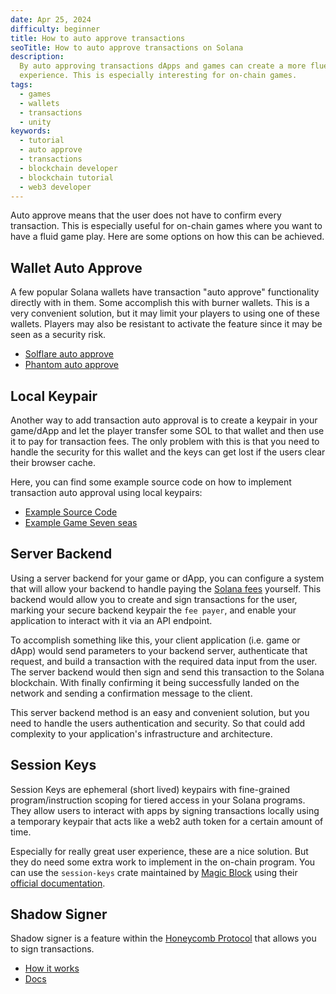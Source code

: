 ```yaml
---
date: Apr 25, 2024
difficulty: beginner
title: How to auto approve transactions
seoTitle: How to auto approve transactions on Solana
description:
  By auto approving transactions dApps and games can create a more fluent user
  experience. This is especially interesting for on-chain games.
tags:
  - games
  - wallets
  - transactions
  - unity
keywords:
  - tutorial
  - auto approve
  - transactions
  - blockchain developer
  - blockchain tutorial
  - web3 developer
---
```


Auto approve means that the user does not have to confirm every transaction.
This is especially useful for on-chain games where you want to have a fluid game
play. Here are some options on how this can be achieved.

## Wallet Auto Approve

A few popular Solana wallets have transaction "auto approve" functionality
directly with in them. Some accomplish this with burner wallets. This is a very
convenient solution, but it may limit your players to using one of these
wallets. Players may also be resistant to activate the feature since it may be
seen as a security risk.

- [Solflare auto approve](https://twitter.com/solflare_wallet/status/1625950688709644324)
- [Phantom auto approve](https://phantom.app/learn/blog/auto-confirm)

## Local Keypair

Another way to add transaction auto approval is to create a keypair in your
game/dApp and let the player transfer some SOL to that wallet and then use it to
pay for transaction fees. The only problem with this is that you need to handle
the security for this wallet and the keys can get lost if the users clear their
browser cache.

Here, you can find some example source code on how to implement transaction auto
approval using local keypairs:

- [Example Source Code](https://github.com/solana-developers/solana-game-examples/blob/main/seven-seas/unity/Assets/SolPlay/Scripts/Services/WalletHolderService.cs)
- [Example Game Seven seas](https://solplay.de/sevenseas/)

## Server Backend

Using a server backend for your game or dApp, you can configure a system that
will allow your backend to handle paying the [Solana fees](/docs/core/fees.md)
yourself. This backend would allow you to create and sign transactions for the
user, marking your secure backend keypair the `fee payer`, and enable your
application to interact with it via an API endpoint.

To accomplish something like this, your client application (i.e. game or dApp)
would send parameters to your backend server, authenticate that request, and
build a transaction with the required data input from the user. The server
backend would then sign and send this transaction to the Solana blockchain. With
finally confirming it being successfully landed on the network and sending a
confirmation message to the client.

This server backend method is an easy and convenient solution, but you need to
handle the users authentication and security. So that could add complexity to
your application's infrastructure and architecture.

## Session Keys

Session Keys are ephemeral (short lived) keypairs with fine-grained
program/instruction scoping for tiered access in your Solana programs. They
allow users to interact with apps by signing transactions locally using a
temporary keypair that acts like a web2 auth token for a certain amount of time.

Especially for really great user experience, these are a nice solution. But they
do need some extra work to implement in the on-chain program. You can use the
`session-keys` crate maintained by [Magic Block](https://www.magicblock.gg/)
using their
[official documentation](https://docs.magicblock.gg/Onboarding/Session%20Keys/integrating-sessions-in-your-program).

## Shadow Signer

Shadow signer is a feature within the
[Honeycomb Protocol](https://twitter.com/honeycomb_prtcl) that allows you to
sign transactions.

- [How it works](https://twitter.com/honeycomb_prtcl/status/1777807635795919038)
- [Docs](https://docs.honeycombprotocol.com/services/)
